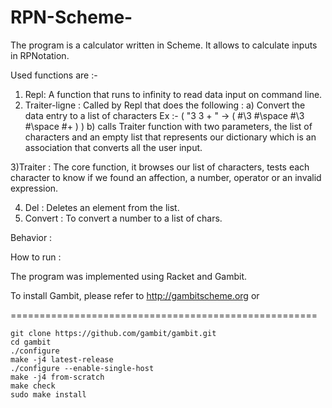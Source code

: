 # RPN-Scheme-

The program is a calculator written in Scheme. It allows to calculate inputs in RPNotation.

Used functions are :-

1) Repl: A function that runs to infinity to read data input on command line.
2) Traiter-ligne : Called by Repl that does the following :
	a) Convert the data entry to a list of characters Ex :- ( "3 3 + " -> ( #\3 #\space #\3 #\space #\+ ) )
	b) calls Traiter function with two parameters, the list of characters and an empty list that represents our dictionary which 
	is an association that converts all the user input.

3)Traiter : The core function, it browses our list of characters, tests each character to know if we found an affection, a number, operator or an invalid expression.

4) Del : Deletes an element from the list.
5) Convert : To convert a number to a list of chars.


Behavior :


How to run :

The program was implemented using Racket and Gambit.

To install Gambit, please refer to http://gambitscheme.org or


=====================================================

    git clone https://github.com/gambit/gambit.git
    cd gambit
    ./configure
    make -j4 latest-release
    ./configure --enable-single-host
    make -j4 from-scratch
    make check
    sudo make install
	
